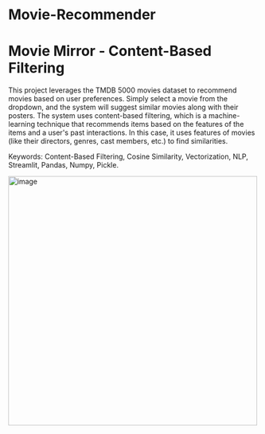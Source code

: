 # Movie-Recommender

<h1> Movie Mirror - Content-Based Filtering </h1>

This project leverages the TMDB 5000 movies dataset to recommend movies based on user preferences. Simply select a movie from the dropdown, and the system will suggest similar movies along with their posters. The system uses content-based filtering, which is a machine-learning technique that recommends items based on the features of the items and a user's past interactions. In this case, it uses features of movies (like their directors, genres, cast members, etc.) to find similarities.


Keywords: Content-Based Filtering, Cosine Similarity, Vectorization, NLP, Streamlit, Pandas, Numpy, Pickle.

<img width="500" alt="image" src="https://github.com/SupriiyaaM/Movie-Recommender/assets/132754069/cb5e0604-9280-4b64-8be4-6ceefa567b24">
